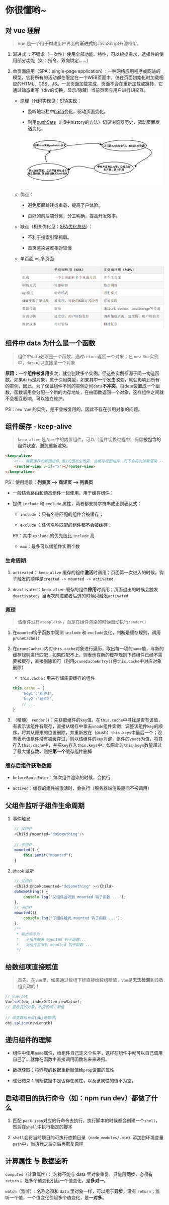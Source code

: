 # 你很懂哟~

## 对 vue 理解

> vue 是一个用于构建用户界面的**渐进式**的JavaScript开源框架。

1. 渐进式 ：不强求（一次性）使用全部功能、特性，可以根据需求，选择性的使用部分功能（如：指令、双向绑定……）

2. 单页面应用（SPA：single-page application）: 一种网络应用程序或网站的模型，它将所有的活动都在限定在一个WEB页面中，仅在页面初始化时加载相应的HTML、CSS、JS。一旦页面加载完成，页面不会在重新加载或跳转，它通过动态重写（div的切换，显示/隐藏）当前页面与用户进行UI交互。

    * 原理（代码实现见：[SPA实现](../../../优化/封装/SPA实现.js)：

        * 监听地址栏中[hash](https://blog.csdn.net/yt618121/article/details/81162836)变化，驱动页面变化。

        * 利用[pushSate](https://www.jianshu.com/p/145d353de37a)（H5中history的方法）记录浏览器历史，驱动页面发送变化。

        ![单页面 vs 多页面](../../../Img/Vue/ASP实现原理.png)

    * 优点：

        * 避免页面跳转或重载，提高了户体验。

        * 良好的前后端分离，分工明确，提高开发效率。

    * 缺点（相关优化见：[SPA优化总结](../../../优化/SPA优化总结.md)）：

        * 不利于搜索引擎抓取。

        * 首页渲染速度相对较慢
    
    * 单页面 vs 多页面

        ![单页面 vs 多页面](../../../Img/Vue/单页面vs多页面.png)

## 组件中 data 为什么是一个函数

> 组件中`data`必须是一个函数，通过`return`返回一个对象；在 `new Vue`实例中，`data`可以直接是一个对象

**原因：**一个组件被**复用**多次，就会创建多个实例，但这些实例都源于同一构造函数，如果`data`是对象，属于引用类型，如果其中一个发生改变，就会影响到所有的实例，因此，为了保证组件不同的实例之间`data`**不冲突**，将data设置成一个函数，函数调用会分配一个新的内存地址，在由函数返回一个对象，这样组件之间就不会相互影响，可以独立维护。

PS：`new Vue` 的实例，是不会被复用的，因此不存在引用对象的问题。

## 组件缓存 - keep-alive

> `keep-alive` 是 `Vue` 中的内置组件，可以（组件切换过程中）保留**被包含的组件状态**，**避免重新渲染**。

```html
<keep-alive>
    <!-- 需要缓存的视图组件,当x的值发生改变，会缓存视图组件，而不会再次加载渲染 --> 
    <router-view v-if="x"></router-view>
</keep-alive>
```

PS：使用场景：**列表页 –> 商详页 –> 列表页**

- 一般结合路由和动态组件一起使用，用于缓存组件；

- 提供 `include` 和 `exclude` 属性，两者都支持字符串或正则表达式：

    - `include` ：只有名称匹配的组件会被缓存；
    
    - `exclude` ：任何名称匹配的组件都不会被缓存；

    PS：其中 `exclude` 的优先级比 `include` 高

    - `max`：最多可以缓组件实例个数

### 生命周期

1. `activated`： `keep-alive` 缓存的组件**激活**时调用；页面第一次进入的时候，钩子触发的顺序是`created -> mounted -> activated`

2. `deactivated`：`keep-alive` 缓存的组件**停用**时调用；页面退出的时候会触发`deactivated`，当再次前进或者后退的时候只触发`activated`

### 原理

> 该组件没有`<template>`，而是在组件渲染的时候自动执行`render()`

1. 在`mounted`钩子函数中观测 `include` 和 `exclude`变化，判断是缓存规则，调用`pruneCache()`

2. 在`pruneCache()`内对`this.cache`对象进行遍历，取出每一项的`name`值，与新的缓存规则进行匹配，如果匹配不上，则表示在新的缓存规则下该组件已经不需要被缓存，直接删除即可（利用`pruneCacheEntry()`将`this.cache`中对应对象删除）

    - `this.cache` : 用来存储需要缓存的组件

    ```js
    this.cache = {
        'key1':'组件1',
        'key2':'组件2',
        // ...
    }
    ```
3. （精髓） `render()`：先获取组件的`key`值，在`this.cache`中寻找是否有该值，有表示该组件有缓存，直接从缓存中拿去`vnode`组件实例，调整该组件`key`的顺序，将其从原来的位置删除，并重新放在（push）`this.keys`中最后一个；没有表示该组件没有被缓存过，则以该组件的`key`为键，组件的`vnode`为值，将其存入`this.cache`中，并把`key`存入`this.keys`中，如果此时`this.keys`数量超过了最大缓存数，则把**第一个**缓存组件删掉

### 缓存后组件获取数据

- `beforeRouteEnter`：每次组件渲染的时候，会执行

- `actived`：缓存的组件被激活时，会执行（服务器端渲染期间不被调用）

## 父组件监听子组件生命周期

1. 事件触发

```js
    // 父组件
    <Child @mounted="doSomething"/>

    // 子组件
    mounted() {
        this.$emit("mounted");
    }
```

2. `@hook` 监听

```js
    // 父组件
    <Child @hook:mounted="doSomething" ></Child>
    doSomething() {
        console.log('父组件监听到 mounted 钩子函数 ...');
    },
    // 子组件
    mounted(){
        console.log('子组件触发 mounted 钩子函数 ...');
    },  
    /**
     * 输出顺序为：
     *   子组件触发 mounted 钩子函数...
     *   父组件监听到 mounted 钩子函数 ... 
     */   
```

## 给数组项直接赋值

> 首先，在`Vue`里，如果通过数组下标直接给数组赋值，`Vue`是**无法检测**到该数组变动的！

```js
// vue.set
Vue.set(obj,indexOfItem,newValue);
// 要改变的对象，改变的项，新值

// 改变数组长度(obj是数组)
obj.splice(newLength)
```

## 递归组件的理解

- 组件中使用`name`属性，给组件自己定义个名字，这样在组件中就可以自己调用自己了。就像在函数中直接调用函数名来来递归。

- 数据获取：将嵌套的数据重新赋值给`prop`设置的属性

- 递归结束：判断数据中是否存在属性，以及该属性的值不为空。

## 启动项目的执行命令（如：npm run dev）都做了什么

1. 匹配 `pack.json`对应的行命令去执行，执行脚本的时候都会创建一个`shell`，然后在`shell`中执行指定的脚本

2. `shell`会将当前项目的可执行依赖目录（`node_modules/.bin`）添加到环境变量`path`中，当执行之后之后再恢复原样

## 计算属性 与 数据监听

`computed`（计算属性）： 名称不能与 data 里对象重复，只能用**同步**，必须有 `return`； 是多个值变化引起一个值变化，是**多对一**。

`watch`（监听）: 名称必须和 `data` 里对象一样，可以用于**异步**，没有 `return`；监听一个值，一个值变化引起多个值变化，是**一对多**。